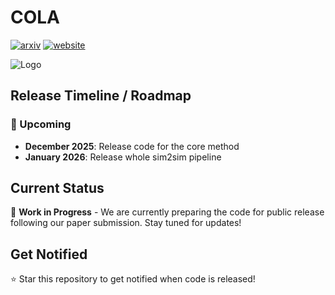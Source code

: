 # COLA

[![arxiv](https://img.shields.io/badge/arXiv%202506.08931-red?logo=arxiv)](http://arxiv.org/abs/2510.14293)
[![website](https://img.shields.io/badge/Project-0065D3?logo=rocket&logoColor=white)](https://yushi-du.github.io/COLA/)

![Logo](images/teaser.png)

## Release Timeline / Roadmap

### 📅 Upcoming
- **December 2025**: Release code for the core method
- **January 2026**: Release whole sim2sim pipeline

## Current Status
🚧 **Work in Progress** - We are currently preparing the code for public release following our paper submission. Stay tuned for updates!

## Get Notified
⭐ Star this repository to get notified when code is released!
